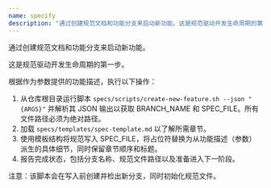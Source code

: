 ```yaml
---
name: specify
description: "通过创建规范文档和功能分支来启动新功能。这是规范驱动开发生命周期的第一步。"
---
```


通过创建规范文档和功能分支来启动新功能。

这是规范驱动开发生命周期的第一步。

根据作为参数提供的功能描述，执行以下操作：

1. 从仓库根目录运行脚本 `specs/scripts/create-new-feature.sh --json "{ARGS}"` 并解析其 JSON 输出以获取 BRANCH_NAME 和 SPEC_FILE。所有文件路径必须为绝对路径。
2. 加载 `specs/templates/spec-template.md` 以了解所需章节。
3. 使用模板结构将规范写入 SPEC_FILE，将占位符替换为从功能描述（参数）派生的具体细节，同时保留章节顺序和标题。
4. 报告完成状态，包括分支名称、规范文件路径以及准备进入下一阶段。

注意：该脚本会在写入前创建并检出新分支，同时初始化规范文件。

